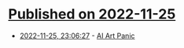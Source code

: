# [Published on 2022-11-25](index.md)

* [2022-11-25, 23:06:27](https://news.ycombinator.com/item?id=33747895) - [AI Art Panic](https://opguides.info/posts/aiartpanic/)
